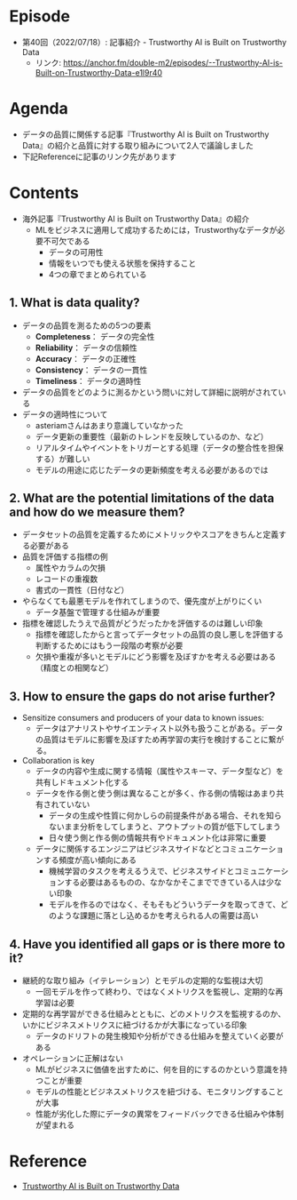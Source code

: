# Episode
- 第40回（2022/07/18）: 記事紹介 - Trustworthy AI is Built on Trustworthy Data
    - リンク: https://anchor.fm/double-m2/episodes/--Trustworthy-AI-is-Built-on-Trustworthy-Data-e1l9r40

# Agenda
- データの品質に関係する記事『Trustworthy AI is Built on Trustworthy Data』の紹介と品質に対する取り組みについて2人で議論しました
- 下記Referenceに記事のリンク先があります

# Contents
- 海外記事『Trustworthy AI is Built on Trustworthy Data』の紹介
    - MLをビジネスに適用して成功するためには，Trustworthyなデータが必要不可欠である
        - データの可用性
        - 情報をいつでも使える状態を保持すること
        - 4つの章でまとめられている

## 1. **What is data quality?**
- データの品質を測るための5つの要素
    - **Completeness**： データの完全性
    - **Reliability**： データの信頼性
    - **Accuracy**： データの正確性
    - **Consistency**： データの一貫性
    - **Timeliness**： データの適時性
- データの品質をどのように測るかという問いに対して詳細に説明がされている
- データの適時性について
    - asteriamさんはあまり意識していなかった
    - データ更新の重要性（最新のトレンドを反映しているのか、など）
    - リアルタイムやイベントをトリガーとする処理（データの整合性を担保する）が難しい
    - モデルの用途に応じたデータの更新頻度を考える必要があるのでは

## 2. **What are the potential limitations of the data and how do we measure them?**
- データセットの品質を定義するためにメトリックやスコアをきちんと定義する必要がある
- 品質を評価する指標の例
    - 属性やカラムの欠損
    - レコードの重複数
    - 書式の一貫性（日付など）
- やらなくても最悪モデルを作れてしまうので、優先度が上がりにくい
    - データ基盤で管理する仕組みが重要
- 指標を確認したうえで品質がどうだったかを評価するのは難しい印象
    - 指標を確認したからと言ってデータセットの品質の良し悪しを評価する判断するためにはもう一段階の考察が必要
    - 欠損や重複が多いとモデルにどう影響を及ぼすかを考える必要はある（精度との相関など）

## 3. **How to ensure the gaps do not arise further?**
- Sensitize consumers and producers of your data to known issues:
    - データはアナリストやサイエンティスト以外も扱うことがある。データの品質はモデルに影響を及ぼすため再学習の実行を検討することに繋がる。
- Collaboration is key
    - データの内容や生成に関する情報（属性やスキーマ、データ型など）を共有しドキュメント化する
    - データを作る側と使う側は異なることが多く、作る側の情報はあまり共有されていない
        - データの生成や性質に何かしらの前提条件がある場合、それを知らないまま分析をしてしまうと、アウトプットの質が低下してしまう
        - 日々使う側と作る側の情報共有やドキュメント化は非常に重要
    - データに関係するエンジニアはビジネスサイドなどとコミュニケーションする頻度が高い傾向にある
        - 機械学習のタスクを考えるうえで、ビジネスサイドとコミュニケーションする必要はあるものの、なかなかそこまでできている人は少ない印象
        - モデルを作るのではなく、そもそもどういうデータを取ってきて、どのような課題に落とし込めるかを考えられる人の需要は高い

## 4. **Have you identified all gaps or is there more to it?**
- 継続的な取り組み（イテレーション）とモデルの定期的な監視は大切
    - 一回モデルを作って終わり、ではなくメトリクスを監視し、定期的な再学習は必要
- 定期的な再学習ができる仕組みとともに、どのメトリクスを監視するのか、いかにビジネスメトリクスに紐づけるかが大事になっている印象
    - データのドリフトの発生検知や分析ができる仕組みを整えていく必要がある
- オペレーションに正解はない
    - MLがビジネスに価値を出すために、何を目的にするのかという意識を持つことが重要
    - モデルの性能とビジネスメトリクスを紐づける、モニタリングすることが大事
    - 性能が劣化した際にデータの異常をフィードバックできる仕組みや体制が望まれる

# Reference
- [Trustworthy AI is Built on Trustworthy Data](https://heartbeat.comet.ml/trustworthy-ai-is-built-on-trustworthy-data-1584b795fbd5)
